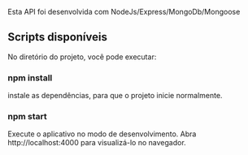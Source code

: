 Esta API foi desenvolvida com NodeJs/Express/MongoDb/Mongoose

## Scripts disponíveis
No diretório do projeto, você pode executar:

### npm install
instale as dependências, para que o projeto inicie normalmente.

### npm start
Execute o aplicativo no modo de desenvolvimento. 
Abra http://localhost:4000 para visualizá-lo no navegador.

